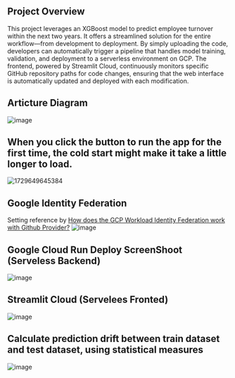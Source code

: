 ## Project Overview
This project leverages an XGBoost model to predict employee turnover within the next two years. It offers a streamlined solution for the entire workflow—from development to deployment. By simply uploading the code, developers can automatically trigger a pipeline that handles model training, validation, and deployment to a serverless environment on GCP. The frontend, powered by Streamlit Cloud, continuously monitors specific GitHub repository paths for code changes, ensuring that the web interface is automatically updated and deployed with each modification.

## Articture Diagram
![image](https://github.com/user-attachments/assets/3d54d619-4792-450b-bd50-e859197fa542)

## When you click the button to run the app for the first time, the cold start might make it take a little longer to load.
![1729649645384](https://github.com/user-attachments/assets/27f85105-cbc7-47e2-bcd0-b6def41f137c)

## Google Identity Federation
Setting reference by [How does the GCP Workload Identity Federation work with Github Provider?](https://medium.com/google-cloud/how-does-the-gcp-workload-identity-federation-work-with-github-provider-a9397efd7158)
![image](https://github.com/user-attachments/assets/301809b2-51b7-4920-ad97-58c4a33172f5)

## Google Cloud Run Deploy ScreenShoot (Serveless Backend)
![image](https://github.com/user-attachments/assets/9cc9400d-83b3-41d0-8c86-9fe3f0ddbd9b)

## Streamlit Cloud (Servelees Fronted)
![image](https://github.com/user-attachments/assets/e3c3c583-734b-4d5c-a91b-cfc5d5d8a230)


## Calculate prediction drift between train dataset and test dataset, using statistical measures
![image](https://github.com/user-attachments/assets/21748f0a-3c30-461d-a687-73a3525142cb)



